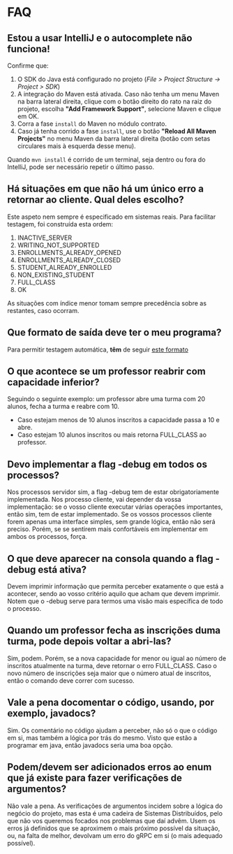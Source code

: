 # FAQ

## Estou a usar IntelliJ e o autocomplete não funciona!

Confirme que:

1. O SDK do Java está configurado no projeto (*File > Project Structure -> Project > SDK*)
2. A integração do Maven está ativada. Caso não tenha um menu Maven na barra lateral direita, clique com o botão direito
   do rato na raiz do projeto, escolha **"Add Framework Support"**, selecione Maven e clique em OK.
3. Corra a fase `install` do Maven no módulo contrato.
4. Caso já tenha corrido a fase `install`, use o botão **"Reload All Maven Projects"** no menu Maven da barra lateral
   direita (botão com setas circulares mais à esquerda desse menu).

Quando `mvn install` é corrido de um terminal, seja dentro ou fora do IntelliJ, pode ser necessário repetir o último
passo.

## Há situações em que não há um único erro a retornar ao cliente. Qual deles escolho?

Este aspeto nem sempre é especificado em sistemas reais. Para facilitar testagem, foi construída esta ordem:

1. INACTIVE\_SERVER
2. WRITING\_NOT\_SUPPORTED
3. ENROLLMENTS\_ALREADY\_OPENED
4. ENROLLMENTS\_ALREADY\_CLOSED
5. STUDENT\_ALREADY\_ENROLLED
6. NON\_EXISTING\_STUDENT
7. FULL\_CLASS
8. OK

As situações com índice menor tomam sempre precedência sobre as restantes, caso ocorram.

## Que formato de saída deve ter o meu programa?

Para permitir testagem automática, **têm** de
seguir [este formato](https://discord.com/channels/949644248045719622/955528908885868555/955529219629273119)

## O que acontece se um professor reabrir com capacidade inferior?

Seguindo o seguinte exemplo: um professor abre uma turma com 20 alunos, fecha a turma e reabre com 10.

- Caso estejam menos de 10 alunos inscritos a capacidade passa a 10 e abre.
- Caso estejam 10 alunos inscritos ou mais retorna FULL_CLASS ao professor.

## Devo implementar a flag -debug em todos os processos?

Nos processos servidor sim, a flag -debug tem de estar obrigatoriamente implementada. Nos processo cliente, vai depender da vossa implementação: se o vosso cliente executar várias operações importantes, então sim, tem de estar implementado. Se os vossos processos cliente forem apenas uma interface simples, sem grande lógica, então não será preciso. Porém, se se sentirem mais confortáveis em implementar em ambos os processos, força.

## O que deve aparecer na consola quando a flag -debug está ativa?

Devem imprimir informação que permita perceber exatamente o que está a acontecer, sendo ao vosso critério aquilo que acham que devem imprimir. Notem que o -debug serve para termos uma visão mais específica de todo o processo.

## Quando um professor fecha as inscrições duma turma, pode depois voltar a abri-las?

Sim, podem. Porém, se a nova capacidade for menor ou igual ao número de inscritos atualmente na turma, deve retornar o erro FULL_CLASS. Caso o novo número de inscrições seja maior que o número atual de inscritos, então o comando deve correr com sucesso.

## Vale a pena docomentar o código, usando, por exemplo, javadocs?

Sim. Os comentário no código ajudam a perceber, não só o que o código em si, mas também a lógica por trás do mesmo. Visto que estão a programar em java, então javadocs seria uma boa opção.

## Podem/devem ser adicionados erros ao enum que já existe para fazer verificações de argumentos?

Não vale a pena. As verificações de argumentos incidem sobre a lógica do negócio do projeto, mas esta é uma cadeira de Sistemas Distribuídos, pelo que não vos queremos focados nos problemas que daí advêm. Usem os erros já definidos que se aproximem o mais próximo possível da situação, ou, na falta de melhor, devolvam um erro do gRPC em si (o mais adequado possível).

